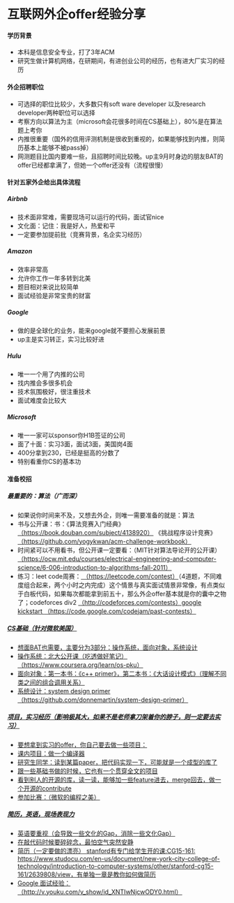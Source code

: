 # 互联网外企offer经验分享

#### 学历背景

* 本科是信息安全专业，打了3年ACM
* 研究生做计算机网络，在研期间，有进创业公司的经历，也有进大厂实习的经历

#### 外企招聘职位

* 可选择的职位比较少，大多数只有soft ware developer 以及research developer两种职位可以选择
* 考察方向以算法为主（microsoft会花很多时间在CS基础上），80%是在算法题上考你
* 内推很重要（国外的信用评测机制是很收到重视的，如果能够找到内推，则简历基本上能够不被pass掉）
* 网测题目比国内要难一些，且招聘时间比较晚。up主9月时身边的朋友BAT的offer已经都拿满了，但她一个offer还没有（流程很慢）

#### 针对五家外企给出具体流程

##### Airbnb

* 技术面非常难，需要现场可以运行的代码，面试官nice
* 文化面：记住：我是好人，热爱和平
* 一定要参加提前批（竞赛背景，名企实习经历）

##### Amazon

* 效率非常高
* 允许你工作一年多转到北美
* 题目相对来说比较简单
* 面试经验是非常宝贵的财富

##### Google

* 做的是全球化的业务，能来google就不要担心发展前景
* up主是实习转正，实习比较好进

##### Hulu

* 唯一一个用了内推的公司
* 找内推会多很多机会
* 技术氛围极好，很注重技术
* 面试难度会比较大

##### Microsoft

* 唯一一家可以sponsor你H1B签证的公司
* 面了十面：实习3面，面试3面，美国岗4面
* 400分拿到230，已经是挺高的分数了
* 特别看重你CS的基本功

#### 准备校招

##### 最重要的：算法（广而深）

* 如果说你时间来不及，又想去外企，则唯一需要准备的就是：算法
* 书与公开课：书：《算法竞赛入门经典》<u>（https://book.douban.com/subject/4138920）</u> 《挑战程序设计竞赛》 <u> （https://github.com/yogykwan/acm-challenge-workbook）</u> 
* 时间紧可以不用看书，但公开课一定要看：（MIT针对算法导论开的公开课）<u> （https://ocw.mit.edu/courses/electrical-engineering-and-computer-science/6-006-introduction-to-algorithms-fall-2011）</u>
* 练习：leet code周赛：<u> （https://leetcode.com/contest）</u>（4道题，不同难度组合起来，两个小时之内完成）这个情景与真实面试情景非常像，有点类似于白板代码，如果每次都能拿到前五十，那么外企offer基本就是你的囊中之物了；codeforces div2 <u>（http://codeforces.com/contests）google kickstart <u> （https://code.google.com/codejam/past-contests）</u>

##### CS基础（针对微软美国）

* 想面BAT也需要，主要分为3部分：操作系统，面向对象，系统设计
* 操作系统：北大公开课（吃透做好笔记）<u>（https://www.coursera.org/learn/os-pku）</u>
* 面向对象：第一本书：《c++ primer》，第二本书：《大话设计模式》（理解不同类之间的组合调用关系）
* 系统设计：system design primer <u>（https://github.com/donnemartin/system-design-primer）</u>

##### 项目，实习经历（影响极其大，如果不是老师拿刀架着你的脖子，则一定要去实习）

* 要想拿到实习的offer，你自己要去做一些项目：
* 课内项目：做一个编译器
* 研究生同学：读到某篇paper，把代码实现一下，可能就是一个成型的库了
* 跟一些基础书做的时候，它也有一个贯穿全文的项目
* 看到别人的开源的库，读一读，能够加一些feature进去，merge回去，做一个开源的contribute
* 参加比赛：（微软的编程之美）

##### 简历，英语，现场表现力

* 英语要重视（会导致一些文化的Gap，消除一些文化Gap）
* 在敲代码时候要碎碎念，最怕空气突然安静
* 简历（一定要做的漂亮） stanford有专门给学生开的课:CG15-161: <u>https://www.studocu.com/en-us/document/new-york-city-college-of-technology/introduction-to-computer-systems/other/stanford-cg15-161/2639808/view</u>，有单独一章是教你如何做简历
* Google 面试经验：<u>（http://v.youku.com/v_show/id_XNTIwNjcwODY0.html）</u>



